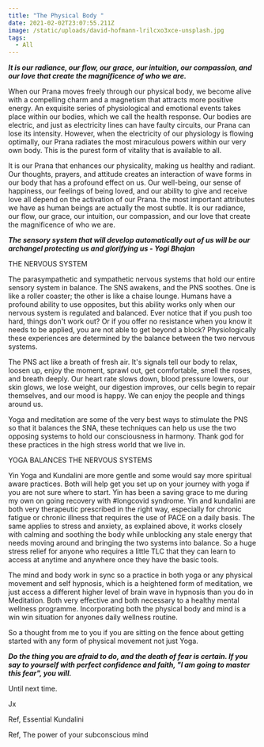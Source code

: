 ```yaml
---
title: "The Physical Body "
date: 2021-02-02T23:07:55.211Z
image: /static/uploads/david-hofmann-lrilcxo3xce-unsplash.jpg
tags:
  - All
---
```

***It is our radiance, our flow, our grace, our intuition, our compassion, and our love that create the magnificence of who we are.*** 

When our Prana moves freely through our physical body, we become alive with a compelling charm and a magnetism that attracts more positive energy. An exquisite series of physiological and emotional events takes place within our bodies, which we call the health response. Our bodies are electric, and just as electricity lines can have faulty circuits, our Prana can lose its intensity. However, when the electricity of our physiology is flowing optimally, our Prana radiates the most miraculous powers within our very own body. This is the purest form of vitality that is available to all. 



It is our Prana that enhances our physicality, making us healthy and radiant. Our thoughts, prayers, and attitude creates an interaction of wave forms in our body that has a profound effect on us. Our well-being, our sense of happiness, our feelings of being loved, and our ability to give and receive love all depend on the activation of our Prana. the most important attributes we have as human beings are actually the most subtle. It is our radiance, our flow, our grace, our intuition, our compassion, and our love that create the magnificence of who we are. 

***The sensory system that will develop automatically out of us will be our archangel protecting us and glorifying us - Yogi Bhajan***

THE NERVOUS SYSTEM 

The parasympathetic and sympathetic nervous systems that hold our entire sensory system in balance. The SNS awakens, and the PNS soothes. One is like a roller coaster; the other is like a chaise lounge. Humans have a profound ability to use opposites, but this ability works only when our nervous system is regulated and balanced. Ever notice that if you push too hard, things don't work out? Or if you offer no resistance when you know it needs to be applied, you are not able to get beyond a block? Physiologically these experiences are determined by the balance between the two nervous systems. 

The PNS act like a breath of fresh air. It's signals tell our body to relax, loosen up, enjoy the moment, sprawl out, get comfortable, smell the roses, and breath deeply. Our heart rate slows down, blood pressure lowers, our skin glows, we lose weight, our digestion improves, our cells begin to repair themselves, and our mood is happy. We can enjoy the people and things around us. 

Yoga and meditation are some of the very best ways to stimulate the PNS so that it balances the SNA, these techniques can help us use the two opposing systems to hold our consciousness in harmony. Thank god for these practices in the high stress world that we live in. 

YOGA BALANCES THE NERVOUS SYSTEMS 

Yin Yoga and Kundalini are more gentle and some would say more spiritual aware practices. Both will help get you set up on your journey with yoga if you are not sure where to start. Yin has been a saving grace to me during my own on going recovery with #longcovid syndrome. Yin and kundalini are both very therapeutic prescribed in the right way, especially for chronic fatigue or chronic illness that requires the use of PACE on a daily basis. The same applies to stress and anxiety, as explained above, it works closely with calming and soothing the body while unblocking any stale energy that needs moving around and bringing the two systems into balance.  So a huge stress relief for anyone who requires a little TLC that they can learn to access at anytime and anywhere once they have the basic tools. 

The mind and body work in sync so a practice in both yoga or any physical movement and self hypnosis, which is a heightened form of meditation, we just access a different higher level of brain wave in hypnosis than you do in Meditation. Both very effective and both necessary to a healthy mental wellness programme. Incorporating both the physical body and mind is a win win situation for anyones daily wellness routine. 

So a thought from me to you if you are sitting on the fence about getting started with any form of physical movement not just Yoga.  

***Do the thing you are afraid to do, and the death of fear is certain. If you say to yourself with perfect confidence and faith, "I am going to master this fear", you will.*** 

Until next time. 

Jx 



Ref, Essential Kundalini 

Ref, The power of your subconscious mind